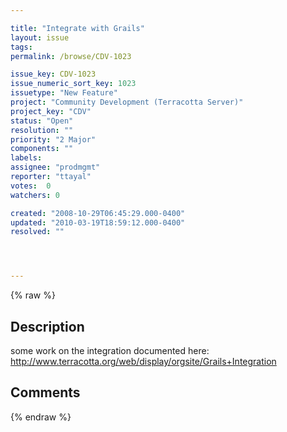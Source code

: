 ```yaml
---

title: "Integrate with Grails"
layout: issue
tags: 
permalink: /browse/CDV-1023

issue_key: CDV-1023
issue_numeric_sort_key: 1023
issuetype: "New Feature"
project: "Community Development (Terracotta Server)"
project_key: "CDV"
status: "Open"
resolution: ""
priority: "2 Major"
components: ""
labels: 
assignee: "prodmgmt"
reporter: "ttayal"
votes:  0
watchers: 0

created: "2008-10-29T06:45:29.000-0400"
updated: "2010-03-19T18:59:12.000-0400"
resolved: ""




---
```


{% raw %}

## Description

<div markdown="1" class="description">

some work on the integration documented here:
http://www.terracotta.org/web/display/orgsite/Grails+Integration


</div>

## Comments



{% endraw %}
